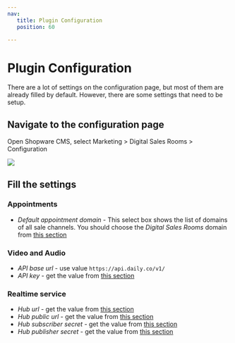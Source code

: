 ```yaml
---
nav:
   title: Plugin Configuration
   position: 60

---
```


# Plugin Configuration
There are a lot of settings on the configuration page, but most of them are already filled by default. However, there are some settings that need to be setup.

## Navigate to the configuration page
Open Shopware CMS, select Marketing > Digital Sales Rooms > Configuration

![ ](../../../assets/products-digitalSalesRooms-configuration.png)

## Fill the settings

### Appointments

- *Default appointment domain* - This select box shows the list of domains of all sale channels. You should choose the *Digital Sales Rooms* domain from [this section](./domain-config.md)

### Video and Audio
- *API base url* - use value `https://api.daily.co/v1/`
- *API key* - get the value from [this section](../setup-3rd-party/realtime-video-dailyco.md#get-the-api-key)

### Realtime service
- *Hub url* - get the value from [this section](../setup-3rd-party/realtime-service-mercure.md#setup-via-stackhero-recommended)
- *Hub public url* - get the value from [this section](../setup-3rd-party/realtime-service-mercure.md#setup-via-stackhero-recommended)
- *Hub subscriber secret* - get the value from [this section](../setup-3rd-party/realtime-service-mercure.md#setup-via-stackhero-recommended)
- *Hub publisher secret* - get the value from [this section](../setup-3rd-party/realtime-service-mercure.md#setup-via-stackhero-recommended)
